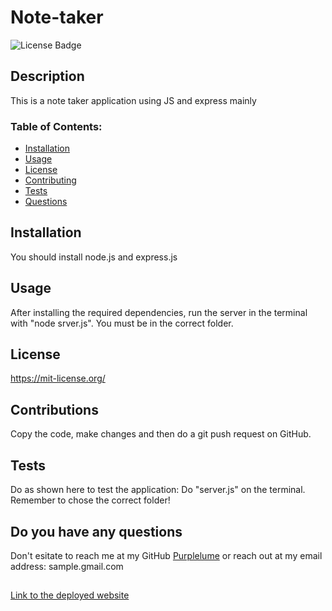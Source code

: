# Note-taker 

![License Badge](https://shields.io/badge/license-MIT-blue)

## Description
This is a note taker application using JS and express mainly

### Table of Contents:
* [Installation](#installation)
* [Usage](#usage)
* [License](#license)
* [Contributing](#contributions)
* [Tests](#tests)
* [Questions](#do-you-have-any-questions)

## Installation  
You should install node.js and express.js

## Usage
After installing the required dependencies, run the server in the terminal with "node srver.js". You must be in the correct folder.

## License
https://mit-license.org/

## Contributions
Copy the code, make changes and then do a git push request on GitHub.

## Tests
Do as shown here to test the application:
Do "server.js" on the terminal. Remember to chose the correct folder!

## Do you have any questions
Don't esitate to reach me at my GitHub [Purplelume](https://github.com/Purplelume) or reach out at my email address: sample.gmail.com

##
[Link to the deployed website](https://purplelume.github.io/Note-taker/)
